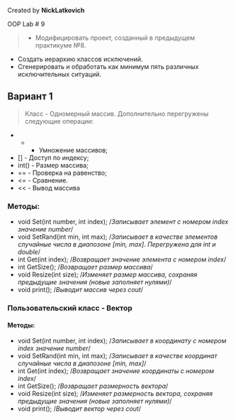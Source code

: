 ﻿Created by **NickLatkovich**

OOP Lab # 9

>* Модифицировать проект, созданный в предыдущем практикуме №8.
* Создать иерархию классов исключений.
* Сгенерировать и обработать  как минимум пять различных исключительных ситуаций.

## Вариант 1

> Класс - Одномерный массив.
Дополнительно перегружены следующие операции:
- * - Умножение массивов;
- [] - Доступ по индексу;
- int() - Размер массива;
- == - Проверка на равенство;
- <= - Сравнение.
- << - Вывод массива

### Методы:
  * void Set(int number, int index); /*Записывает элемент с номером index значение number*/
  * void SetRand(int min, int max); /*Записывает в качестве элементов случайные числа в диапозоне [min, max]. Перегружена для int и double*/
  * int Get(int index); /*Возвращает значение элемента с номером index*/
  * int GetSize(); /*Возвращает размер массива*/
  * void Resize(int size); /*Изменяет размер массива, сохраняя предыдущие значения (новые заполняет нулями)*/
  * void print(); /*Выводит массив через cout*/

### Пользовательский класс - Вектор

#### Методы:
* void Set(int number, int index); /*Записывает в координату с номером index значение number*/
* void SetRand(int min, int max); /*Записывает в качестве координат случайные числа в диапозоне [min, max]*/
* int Get(int index); /*Возвращает значение координаты с номером index*/
* int GetSize(); /*Возвращает размерность вектора*/
* void Resize(int size); /*Изменяет размерность вектора, сохраняя предыдущие значения (новые заполняет нулями)*/
* void print(); /*Выводит вектор через cout*/
